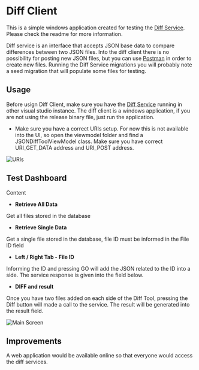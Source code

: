 # Diff Client

This is a simple windows application created for testing the [Diff Service](https://github.com/erasmosoares/SimpleService). Please check
the readme for more information.

Diff service is an interface that accepts JSON base data to compare differences between two JSON files. Into the diff client there is no possibility
for posting new JSON files, but you can use [Postman](https://www.getpostman.com/) in order to create new files. Running the Diff Service
migrations you will probably note a seed migration that will populate some files for testing.


<h2> Usage </h2>

Before usign Diff Client, make sure you have the [Diff Service](https://github.com/erasmosoares/SimpleService) running in other visual studio 
instance. The diff client is a windows application, if you are not using the release binary file, just run the application.

 - Make sure you have a correct URIs setup. For now this is not available into the UI, so open the viewmodel folder and find a
 JSONDiffToolViewModel class. Make sure you have correct URI_GET_DATA address and URI_POST address.
 
 ![URIs](https://www.dropbox.com/s/cdz5ucu92h4besv/Untitled.png?raw=1)
 
 <h2> Test Dashboard </h2>
 
 Content
 
 * **Retrieve All Data**
  
  Get all files stored in the database
  
  
 * **Retrieve Single Data**
 
 Get a single file stored in the database, file ID must be informed in the File ID field
 
  * **Left / Right Tab - File ID**
  
  Informing the ID and pressing GO will add the JSON related to the ID into a side. The service response is given into the
  field below.
  
  * **DIFF and result**
  
  Once you have two files added on each side of the Diff Tool, pressing the Diff button will made a call to the service. The result will
  be generated into the result field.
 
 ![Main Screen](https://www.dropbox.com/s/kjce9ujuc9fy473/Untitled2.png?raw=1)
 
 <h2> Improvements </h2>
  
  A web application would be available online so that everyone would access the diff services.
 
